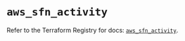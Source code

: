 # `aws_sfn_activity`

Refer to the Terraform Registry for docs: [`aws_sfn_activity`](https://registry.terraform.io/providers/hashicorp/aws/4.67.0/docs/resources/sfn_activity).

